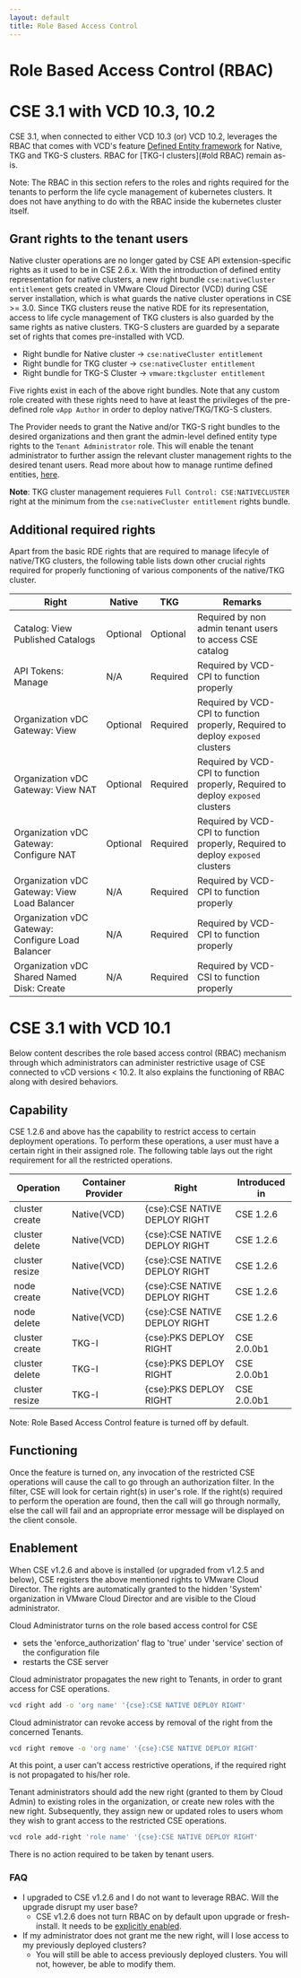 ```yaml
---
layout: default
title: Role Based Access Control
---
```


# Role Based Access Control (RBAC)
<a name="rde_rbac"></a>
# CSE 3.1 with VCD 10.3, 10.2

CSE 3.1, when connected to either VCD 10.3 (or) VCD 10.2, leverages the RBAC that comes with VCD's feature
[Defined Entity framework](https://docs.vmware.com/en/VMware-Cloud-Director/10.2/VMware-Cloud-Director-Service-Provider-Admin-Portal-Guide/GUID-0749DEA0-08A2-4F32-BDD7-D16869578F96.html) 
for Native, TKG and TKG-S clusters. RBAC for [TKG-I clusters](#old RBAC) remain as-is.

Note: The RBAC in this section refers to the roles and rights required for the tenants
to perform the life cycle management of kubernetes clusters. It does not have
anything to do with the RBAC inside the kubernetes cluster itself.

<a name="grant-rights"></a>
## Grant rights to the tenant users
Native cluster operations are no longer gated by CSE API extension-specific 
rights as it used to be in CSE 2.6.x. With the introduction of defined entity 
representation for native clusters, a new right bundle `cse:nativeCluster entitlement` 
gets created in VMware Cloud Director (VCD) during CSE server installation, which is what 
guards the native cluster operations in CSE >= 3.0. Since TKG clusters reuse the
native RDE for its representation, access to life cycle management of TKG clusters
is also guarded by the same rights as native clusters. TKG-S clusters are guarded by
a separate set of rights that comes pre-installed with VCD.

* Right bundle for Native cluster → `cse:nativeCluster entitlement`
* Right bundle for TKG cluster → `cse:nativeCluster entitlement`
* Right bundle for TKG-S Cluster → `vmware:tkgcluster entitlement`

Five rights exist in each of the above right bundles. Note that any custom 
role created with these rights need to have at least the privileges 
of the pre-defined role `vApp Author` in order to deploy native/TKG/TKG-S clusters.

The Provider needs to grant the Native and/or TKG-S right bundles 
to the desired organizations and then grant the admin-level defined entity type 
rights to the `Tenant Administrator` role. This will enable the tenant administrator 
to further assign the relevant cluster management rights to the desired tenant users.
Read more about how to manage runtime defined entities, [here](https://docs.vmware.com/en/VMware-Cloud-Director/10.2/VMware-Cloud-Director-Service-Provider-Admin-Portal-Guide/GUID-0749DEA0-08A2-4F32-BDD7-D16869578F96.html).

**Note**: TKG cluster management requieres `Full Control: CSE:NATIVECLUSTER` right at the minimum from the `cse:nativeCluster entitlement` rights bundle.

<a name="additional_rights"></a>
## Additional required rights
Apart from the basic RDE rights that are required to manage lifecyle of native/TKG clusters, the following table
lists down other crucial rights required for properly functioning of various components of the native/TKG cluster.

| Right                                             | Native   | TKG      | Remarks                                                                         |
|---------------------------------------------------|----------|----------|---------------------------------------------------------------------------------|
| Catalog: View Published Catalogs                  | Optional | Optional | Required by non admin tenant users to access CSE catalog                        |
| API Tokens: Manage                                | N/A      | Required | Required by VCD-CPI to function properly                                        |
| Organization vDC Gateway: View                    | Optional | Required | Required by VCD-CPI to function properly, Required to deploy `exposed` clusters |
| Organization vDC Gateway: View NAT                | Optional | Required | Required by VCD-CPI to function properly, Required to deploy `exposed` clusters |
| Organization vDC Gateway: Configure NAT           | Optional | Required | Required by VCD-CPI to function properly, Required to deploy `exposed` clusters |
| Organization vDC Gateway: View Load Balancer      | N/A      | Required | Required by VCD-CPI to function properly                                        |
| Organization vDC Gateway: Configure Load Balancer | N/A      | Required | Required by VCD-CPI to function properly                                        |
| Organization vDC Shared Named Disk: Create        | N/A      | Required | Required by VCD-CSI to function properly                                        |


<a name="old RBAC"></a>
# CSE 3.1 with VCD 10.1
Below content describes the role based access control
(RBAC) mechanism through which administrators can administer restrictive
usage of CSE connected to vCD versions < 10.2. It also explains the functioning of
 RBAC along with desired behaviors.


<a name="capability"></a>
## Capability

CSE 1.2.6 and above has the capability to restrict access to certain deployment
operations. To perform these operations, a user must have a certain right in
their assigned role. The following table lays out the right requirement for all
the restricted operations.

| Operation      | Container Provider | Right                         | Introduced in |
|----------------|--------------------|-------------------------------|---------------|
| cluster create | Native(VCD)        | {cse}:CSE NATIVE DEPLOY RIGHT | CSE 1.2.6     |
| cluster delete | Native(VCD)        | {cse}:CSE NATIVE DEPLOY RIGHT | CSE 1.2.6     |
| cluster resize | Native(VCD)        | {cse}:CSE NATIVE DEPLOY RIGHT | CSE 1.2.6     |
| node create    | Native(VCD)        | {cse}:CSE NATIVE DEPLOY RIGHT | CSE 1.2.6     |
| node delete    | Native(VCD)        | {cse}:CSE NATIVE DEPLOY RIGHT | CSE 1.2.6     |
| cluster create | TKG-I              | {cse}:PKS DEPLOY RIGHT        | CSE 2.0.0b1   |
| cluster delete | TKG-I              | {cse}:PKS DEPLOY RIGHT        | CSE 2.0.0b1   |
| cluster resize | TKG-I              | {cse}:PKS DEPLOY RIGHT        | CSE 2.0.0b1   |

Note: Role Based Access Control feature is turned off by default.

<a name="functioning"></a>
## Functioning

Once the feature is turned on, any invocation of the restricted CSE
operations will cause the call to go through an authorization filter. In the
filter, CSE will look for certain right(s) in user's role. If the right(s)
required to perform the operation are found, then the call will go through
normally, else the call will fail and an appropriate error message will be
displayed on the client console.

<a name="enablement"></a>
## Enablement

When CSE v1.2.6 and above is installed (or upgraded from v1.2.5 and below), CSE
registers the above mentioned rights to VMware Cloud Director. The rights are
automatically granted to the hidden 'System' organization in VMware Cloud Director
and are visible to the Cloud administrator.

Cloud Administrator turns on the role based access control for CSE
- sets the 'enforce_authorization' flag to 'true' under 'service' section of
  the configuration file
- restarts the CSE server

Cloud administrator propagates the new right to Tenants, in order to grant
access for CSE operations.
```sh
vcd right add -o 'org name' '{cse}:CSE NATIVE DEPLOY RIGHT'
```
Cloud administrator can revoke access by removal of the right from the
concerned Tenants.
```sh
vcd right remove -o 'org name' '{cse}:CSE NATIVE DEPLOY RIGHT'
```
At this point, a user can't access restrictive operations, if the required
right is not propagated to his/her role.

Tenant administrators should add the new right (granted to them by Cloud Admin)
to existing roles in the organization, or create new roles with the new right.
Subsequently, they assign new or updated roles to users whom they wish to grant
access to the restricted CSE operations.
```sh
vcd role add-right 'role name' '{cse}:CSE NATIVE DEPLOY RIGHT'
```
There is no action required to be taken by tenant users.

<a name="faq"></a>
### FAQ
* I upgraded to CSE v1.2.6 and I do not want to leverage RBAC. Will the upgrade
  disrupt my user base?
    * CSE v1.2.6 does not turn RBAC on by default upon upgrade or
      fresh-install. It needs to be [explicitly enabled](#enablement).
* If my administrator does not grant me the new right, will I lose access to my
  previously deployed clusters?
    * You will still be able to access previously deployed clusters. You will
      not, however, be able to modify them.
